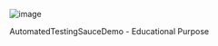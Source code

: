![image](https://github.com/afienni/AutomatedTestingSauceDemo/assets/58798143/43f9a2c3-80a9-456b-b575-455509bb5567)

AutomatedTestingSauceDemo - Educational Purpose
